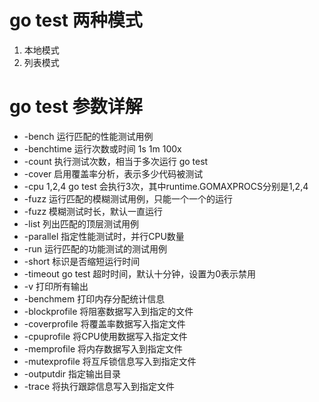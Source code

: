 # go test 两种模式
1. 本地模式
2. 列表模式

# go test 参数详解
- -bench 运行匹配的性能测试用例
- -benchtime 运行次数或时间 1s 1m 100x
- -count 执行测试次数，相当于多次运行 go test
- -cover 启用覆盖率分析，表示多少代码被测试
- -cpu 1,2,4 go test 会执行3次，其中runtime.GOMAXPROCS分别是1,2,4
- -fuzz 运行匹配的模糊测试用例，只能一个一个的运行
- -fuzz 模糊测试时长，默认一直运行
- -list 列出匹配的顶层测试用例
- -parallel 指定性能测试时，并行CPU数量
- -run 运行匹配的功能测试的测试用例
- -short 标识是否缩短运行时间
- -timeout go test 超时时间，默认十分钟，设置为0表示禁用
- -v 打印所有输出
- -benchmem 打印内存分配统计信息
- -blockprofile 将阻塞数据写入到指定的文件
- -coverprofile 将覆盖率数据写入指定文件
- -cpuprofile 将CPU使用数据写入指定文件
- -memprofile 将内存数据写入到指定文件
- -mutexprofile 将互斥锁信息写入到指定文件
- -outputdir 指定输出目录
- -trace 将执行跟踪信息写入到指定文件